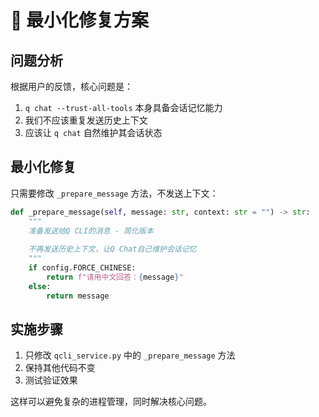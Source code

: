 # 🔧 最小化修复方案

## 问题分析

根据用户的反馈，核心问题是：
1. `q chat --trust-all-tools` 本身具备会话记忆能力
2. 我们不应该重复发送历史上下文
3. 应该让 `q chat` 自然维护其会话状态

## 最小化修复

只需要修改 `_prepare_message` 方法，不发送上下文：

```python
def _prepare_message(self, message: str, context: str = "") -> str:
    """
    准备发送给Q CLI的消息 - 简化版本
    
    不再发送历史上下文，让Q Chat自己维护会话记忆
    """
    if config.FORCE_CHINESE:
        return f"请用中文回答：{message}"
    else:
        return message
```

## 实施步骤

1. 只修改 `qcli_service.py` 中的 `_prepare_message` 方法
2. 保持其他代码不变
3. 测试验证效果

这样可以避免复杂的进程管理，同时解决核心问题。